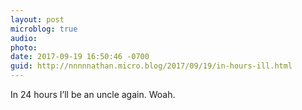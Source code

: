 ```yaml
---
layout: post
microblog: true
audio: 
photo: 
date: 2017-09-19 16:50:46 -0700
guid: http://nnnnnathan.micro.blog/2017/09/19/in-hours-ill.html
---
```

In 24 hours I’ll be an uncle again. Woah. 
